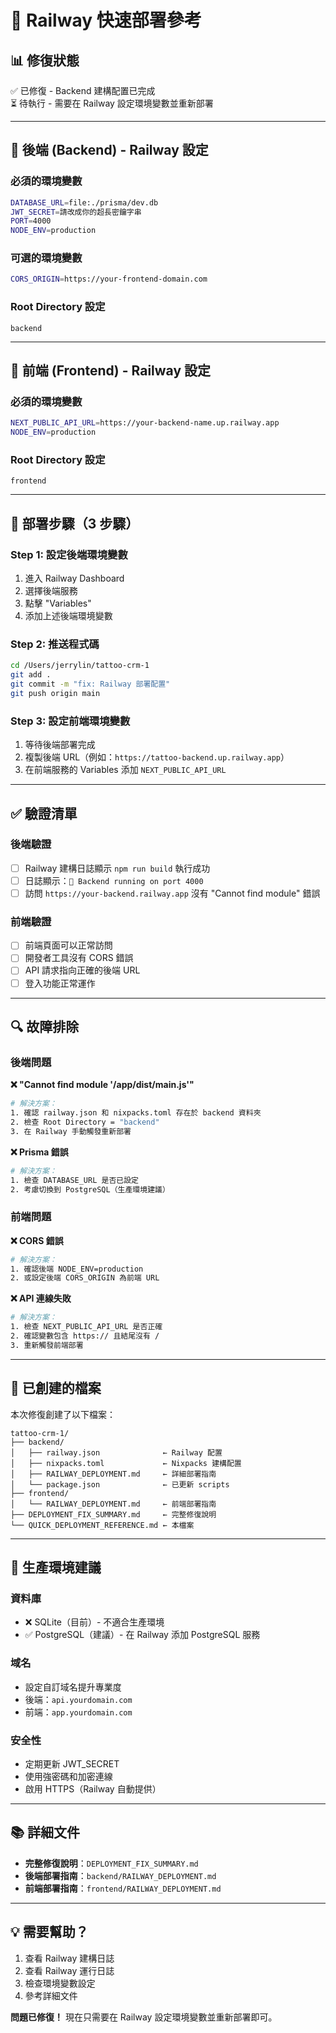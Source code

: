 # 🚀 Railway 快速部署參考

## 📊 修復狀態

✅ 已修復 - Backend 建構配置已完成  
⏳ 待執行 - 需要在 Railway 設定環境變數並重新部署

---

## 🔧 後端 (Backend) - Railway 設定

### 必須的環境變數

```bash
DATABASE_URL=file:./prisma/dev.db
JWT_SECRET=請改成你的超長密鑰字串
PORT=4000
NODE_ENV=production
```

### 可選的環境變數

```bash
CORS_ORIGIN=https://your-frontend-domain.com
```

### Root Directory 設定
```
backend
```

---

## 🎨 前端 (Frontend) - Railway 設定

### 必須的環境變數

```bash
NEXT_PUBLIC_API_URL=https://your-backend-name.up.railway.app
NODE_ENV=production
```

### Root Directory 設定
```
frontend
```

---

## 📝 部署步驟（3 步驟）

### Step 1: 設定後端環境變數
1. 進入 Railway Dashboard
2. 選擇後端服務
3. 點擊 "Variables"
4. 添加上述後端環境變數

### Step 2: 推送程式碼
```bash
cd /Users/jerrylin/tattoo-crm-1
git add .
git commit -m "fix: Railway 部署配置"
git push origin main
```

### Step 3: 設定前端環境變數
1. 等待後端部署完成
2. 複製後端 URL（例如：`https://tattoo-backend.up.railway.app`）
3. 在前端服務的 Variables 添加 `NEXT_PUBLIC_API_URL`

---

## ✅ 驗證清單

### 後端驗證
- [ ] Railway 建構日誌顯示 `npm run build` 執行成功
- [ ] 日誌顯示：`🚀 Backend running on port 4000`
- [ ] 訪問 `https://your-backend.railway.app` 沒有 "Cannot find module" 錯誤

### 前端驗證
- [ ] 前端頁面可以正常訪問
- [ ] 開發者工具沒有 CORS 錯誤
- [ ] API 請求指向正確的後端 URL
- [ ] 登入功能正常運作

---

## 🔍 故障排除

### 後端問題

**❌ "Cannot find module '/app/dist/main.js'"**
```bash
# 解決方案：
1. 確認 railway.json 和 nixpacks.toml 存在於 backend 資料夾
2. 檢查 Root Directory = "backend"
3. 在 Railway 手動觸發重新部署
```

**❌ Prisma 錯誤**
```bash
# 解決方案：
1. 檢查 DATABASE_URL 是否已設定
2. 考慮切換到 PostgreSQL（生產環境建議）
```

### 前端問題

**❌ CORS 錯誤**
```bash
# 解決方案：
1. 確認後端 NODE_ENV=production
2. 或設定後端 CORS_ORIGIN 為前端 URL
```

**❌ API 連線失敗**
```bash
# 解決方案：
1. 檢查 NEXT_PUBLIC_API_URL 是否正確
2. 確認變數包含 https:// 且結尾沒有 /
3. 重新觸發前端部署
```

---

## 📁 已創建的檔案

本次修復創建了以下檔案：

```
tattoo-crm-1/
├── backend/
│   ├── railway.json              ← Railway 配置
│   ├── nixpacks.toml             ← Nixpacks 建構配置
│   ├── RAILWAY_DEPLOYMENT.md     ← 詳細部署指南
│   └── package.json              ← 已更新 scripts
├── frontend/
│   └── RAILWAY_DEPLOYMENT.md     ← 前端部署指南
├── DEPLOYMENT_FIX_SUMMARY.md     ← 完整修復說明
└── QUICK_DEPLOYMENT_REFERENCE.md ← 本檔案
```

---

## 🎯 生產環境建議

### 資料庫
- ❌ SQLite（目前）- 不適合生產環境
- ✅ PostgreSQL（建議）- 在 Railway 添加 PostgreSQL 服務

### 域名
- 設定自訂域名提升專業度
- 後端：`api.yourdomain.com`
- 前端：`app.yourdomain.com`

### 安全性
- 定期更新 JWT_SECRET
- 使用強密碼和加密連線
- 啟用 HTTPS（Railway 自動提供）

---

## 📚 詳細文件

- **完整修復說明**：`DEPLOYMENT_FIX_SUMMARY.md`
- **後端部署指南**：`backend/RAILWAY_DEPLOYMENT.md`
- **前端部署指南**：`frontend/RAILWAY_DEPLOYMENT.md`

---

## 💡 需要幫助？

1. 查看 Railway 建構日誌
2. 查看 Railway 運行日誌
3. 檢查環境變數設定
4. 參考詳細文件

**問題已修復！** 現在只需要在 Railway 設定環境變數並重新部署即可。

